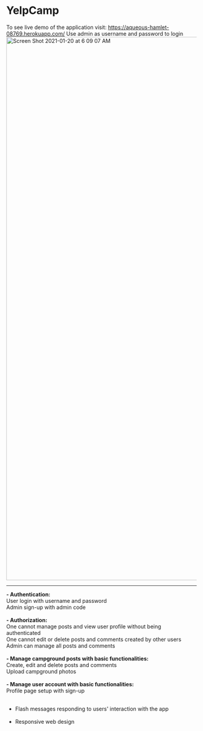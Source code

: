 # YelpCamp
To see live demo of the application visit: https://aqueous-hamlet-08769.herokuapp.com/
Use admin as username and password to login
<img width="1439" alt="Screen Shot 2021-01-20 at 6 09 07 AM" src="https://user-images.githubusercontent.com/43499410/105174172-c55bb900-5ae7-11eb-9d79-9d773209ded1.png">

___
**- Authentication:**</br>
User login with username and password </br>Admin sign-up with admin code </br></br>
**- Authorization:**</br>
One cannot manage posts and view user profile without being authenticated</br>
One cannot edit or delete posts and comments created by other users</br>
Admin can manage all posts and comments</br></br>
**- Manage campground posts with basic functionalities:**</br>
Create, edit and delete posts and comments</br>
Upload campground photos</br></br>
**- Manage user account with basic functionalities:**</br>
Profile page setup with sign-up</br></br>
- Flash messages responding to users' interaction with the app</br></br>
- Responsive web design</br>
